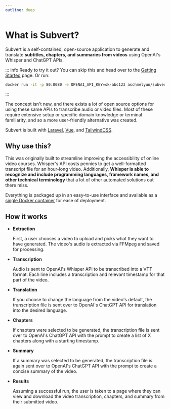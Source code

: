 ```yaml
---
outline: deep
---
```


# What is Subvert?

Subvert is a self-contained, open-source application to generate and translate **subtitles, chapters, and summaries from videos** using OpenAI's Whisper and ChatGPT APIs.

::: info Ready to try it out?
You can skip this and head over to the [Getting Started](/getting-started) page. Or run:
```sh
docker run -it -p 80:8080 -e OPENAI_API_KEY=sk-abc123 aschmelyun/subvert
```
:::

The concept isn't new, and there exists a lot of open source options for using these same APIs to transcribe audio or video files. Most of these require extensive setup or specific domain knowledge or terminal familiarity, and so a more user-friendly alternative was created.

Subvert is built with [Laravel](https://laravel.com), [Vue](https://vuejs.org), and [TailwindCSS](https://tailwindcss.com).

## Why use this?

This was originally built to streamline improving the accessibility of online video courses. Whisper's API costs pennies to get a well-formatted transcript file for an hour-long video. Additionally, **Whisper is able to recognize and include programming languages, framework names, and other technical terminology** that a lot of other automated solutions out there miss.

Everything is packaged up in an easy-to-use interface and available as a [single Docker container](https://hub.docker.com/r/aschmelyun/subvert) for ease of deployment.

## How it works

- **Extraction**

  First, a user chooses a video to upload and picks what they want to have generated. The video's audio is extracted via FFMpeg and saved for processing.

- **Transcription**

  Audio is sent to OpenAI's Whisper API to be transcribed into a VTT format. Each line includes a transcription and relevant timestamp for that part of the video.

- **Translation**

  If you choose to change the language from the video's default, the transcription file is sent over to OpenAI's ChatGPT API for translation into the desired language.

- **Chapters**

  If chapters were selected to be generated, the transcription file is sent over to OpenAI's ChatGPT API with the prompt to create a list of X chapters along with a starting timestamp.

- **Summary**

  If a summary was selected to be generated, the transcription file is again sent over to OpenAI's ChatGPT API with the prompt to create a concise summary of the video.

- **Results**

  Assuming a successful run, the user is taken to a page where they can view and download the video transcription, chapters, and summary from their submitted video.